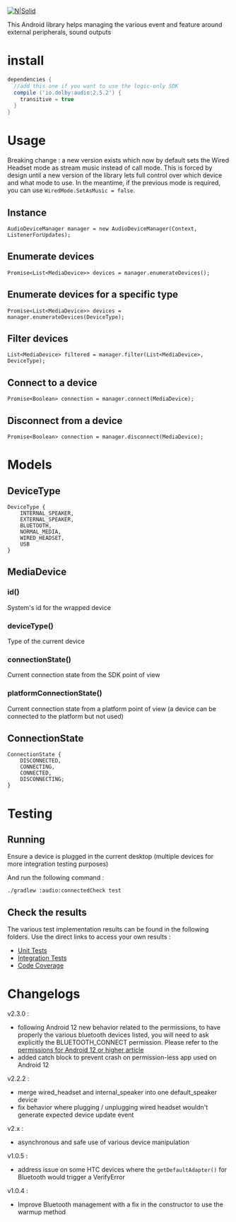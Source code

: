 [![N|Solid](http://p9qjk1ag09i2wv1d248nvwk14mt.wpengine.netdna-cdn.com/wp-content/uploads/2015/12/Voxeet-logo-tagline.svg)](https://app.voxeet.com)

This Android library helps managing the various event and feature around external peripherals, sound outputs

# install

```gradle
dependencies {
  //add this one if you want to use the logic-only SDK
  compile ('io.dolby:audio:2.5.2') {
    transitive = true
  }
}
```

# Usage

Breaking change : a new version exists which now by default sets the Wired Headset mode as stream music
instead of call mode. This is forced by design until a new version of the library lets full control
over which device and what mode to use. In the meantime, if the previous mode is required, you can
use `WiredMode.SetAsMusic = false`.

## Instance

```
AudioDeviceManager manager = new AudioDeviceManager(Context, ListenerForUpdates);
```

## Enumerate devices

```
Promise<List<MediaDevice>> devices = manager.enumerateDevices();
```

## Enumerate devices for a specific type

```
Promise<List<MediaDevice>> devices = manager.enumerateDevices(DeviceType);
```

## Filter devices

```
List<MediaDevice> filtered = manager.filter(List<MediaDevice>, DeviceType);
```

## Connect to a device

```
Promise<Boolean> connection = manager.connect(MediaDevice);
```

## Disconnect from a device

```
Promise<Boolean> connection = manager.disconnect(MediaDevice);
```

# Models

## DeviceType

```
DeviceType {
    INTERNAL_SPEAKER,
    EXTERNAL_SPEAKER,
    BLUETOOTH,
    NORMAL_MEDIA,
    WIRED_HEADSET,
    USB
}
```

## MediaDevice

### id()

System's id for the wrapped device

### deviceType()

Type of the current device

### connectionState()

Current connection state from the SDK point of view

### platformConnectionState()

Current connection state from a platform point of view (a device can be connected to the platform but not used)

## ConnectionState

```
ConnectionState {
    DISCONNECTED,
    CONNECTING,
    CONNECTED,
    DISCONNECTING;
}
```

# Testing

## Running

Ensure a device is plugged in the current desktop (multiple devices for more integration testing purposes)

And run the following command :

```
./gradlew :audio:connectedCheck test
```

## Check the results

The various test implementation results can be found in the following folders. Use the direct links to access your own results :

- [Unit Tests](./audio/build/reports/tests/testDebugUnitTest/index.html)
- [Integration Tests](./audio/build/reports/androidTests/connected/index.html)
- [Code Coverage](./audio/build/reports/coverage/debug/index.html)

# Changelogs

v2.3.0 :
  - following Android 12 new behavior related to the permissions, to have properly the various bluetooth devices listed, you will need to ask explicitly the BLUETOOTH_CONNECT permission. Please refer to the [permissions for Android 12 or higher article](https://developer.android.com/guide/topics/connectivity/bluetooth/permissions#declare-android12-or-higher)
  - added catch block to prevent crash on permission-less app used on Android 12

v2.2.2 :
  - merge wired_headset and internal_speaker into one default_speaker device
  - fix behavior where plugging / unplugging wired headset wouldn't generate expected device update event

v2.x :
  - asynchronous and safe use of various device manipulation

v1.0.5 :
  - address issue on some HTC devices where the `getDefaultAdapter()` for Bluetooth would trigger a VerifyError

v1.0.4 :
  - Improve Bluetooth management with a fix in the constructor to use the warmup method